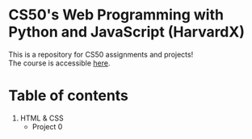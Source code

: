 # CS50's Web Programming with Python and JavaScript (HarvardX)
This is a repository for CS50 assignments and projects!\
The course is accessible [here](https://learning.edx.org/course/course-v1:HarvardX+CS50W+Web/home). 

# Table of contents
1. HTML & CSS
   * Project 0
